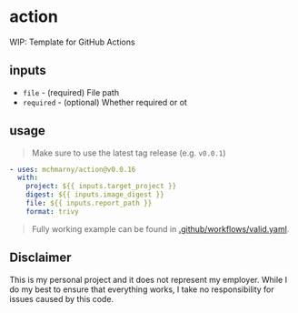 # action

WIP: Template for GitHub Actions 

## inputs

* `file` - (required) File path
* `required` - (optional) Whether required or ot


## usage

> Make sure to use the latest tag release (e.g. `v0.0.1`)

```yaml
- uses: mchmarny/action@v0.0.16
  with:
    project: ${{ inputs.target_project }}
    digest: ${{ inputs.image_digest }}
    file: ${{ inputs.report_path }}
    format: trivy
```

> Fully working example can be found in [.github/workflows/valid.yaml](../../.github/workflows/valid.yaml).


## Disclaimer

This is my personal project and it does not represent my employer. While I do my best to ensure that everything works, I take no responsibility for issues caused by this code.
